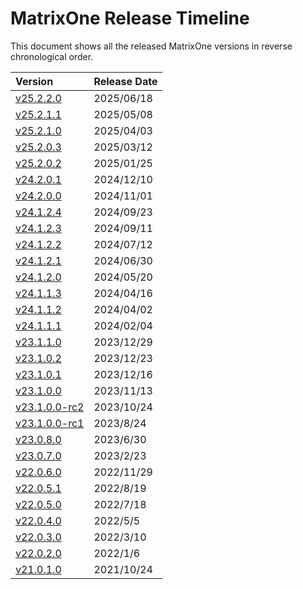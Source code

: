 # **MatrixOne Release Timeline**

This document shows all the released MatrixOne versions in reverse chronological order.

| **Version**                 | **Release Date** |
| :-------------------------- | :--------------- |
| [v25.2.2.0](v25.2.2.0.md)         | 2025/06/18       |
| [v25.2.1.1](v25.2.1.1.md)         | 2025/05/08       |
| [v25.2.1.0](v25.2.1.0.md)         | 2025/04/03       |
| [v25.2.0.3](v25.2.0.3.md)         | 2025/03/12       |
| [v25.2.0.2](v25.2.0.2.md)         | 2025/01/25       |
| [v24.2.0.1](v24.2.0.1.md)         | 2024/12/10       |
| [v24.2.0.0](v24.2.0.0.md)         | 2024/11/01       |
| [v24.1.2.4](v24.1.2.4.md)         | 2024/09/23       |
| [v24.1.2.3](v24.1.2.3.md)         | 2024/09/11       |
| [v24.1.2.2](v24.1.2.2.md)         | 2024/07/12       |
| [v24.1.2.1](v24.1.2.1.md)         | 2024/06/30       |
| [v24.1.2.0](v24.1.2.0.md)         | 2024/05/20       |
| [v24.1.1.3](v24.1.1.3.md)         | 2024/04/16       |
| [v24.1.1.2](v24.1.1.2.md)         | 2024/04/02       |
| [v24.1.1.1](v24.1.1.1.md)         | 2024/02/04       |
| [v23.1.1.0](v23.1.1.0.md)         | 2023/12/29       |
| [v23.1.0.2](v23.1.0.2.md)         | 2023/12/23       |
| [v23.1.0.1](v23.1.0.1.md)         | 2023/12/16       |
| [v23.1.0.0](v23.1.0.0.md)         | 2023/11/13       |
| [v23.1.0.0-rc2](v23.1.0.0-rc2.md) | 2023/10/24       |
| [v23.1.0.0-rc1](v23.1.0.0-rc1.md) | 2023/8/24        |
| [v23.0.8.0](v23.0.8.0.md)         | 2023/6/30        |
| [v23.0.7.0](v23.0.7.0.md)         | 2023/2/23        |
| [v22.0.6.0](v22.0.6.0.md)         | 2022/11/29       |
| [v22.0.5.1](v22.0.5.1.md)         | 2022/8/19        |
| [v22.0.5.0](v22.0.5.0.md)         | 2022/7/18        |
| [v22.0.4.0](v22.0.4.0.md)         | 2022/5/5         |
| [v22.0.3.0](v22.0.3.0.md)         | 2022/3/10        |
| [v22.0.2.0](v22.0.2.0.md)         | 2022/1/6         |
| [v21.0.1.0](v21.0.1.0.md)         | 2021/10/24       |
